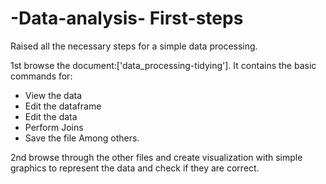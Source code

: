 # -Data-analysis- First-steps
 Raised all the necessary steps for a simple data processing.
 
 
1st browse the document:['data_processing-tidying']. It contains the basic commands for:
- View the data
- Edit the dataframe
- Edit the data
- Perform Joins
- Save the file
Among others.


2nd browse through the other files and create visualization with simple graphics to represent the data and check if they are correct.
